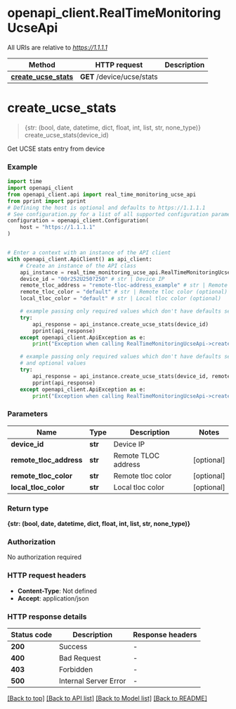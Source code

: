 # openapi_client.RealTimeMonitoringUcseApi

All URIs are relative to *https://1.1.1.1*

Method | HTTP request | Description
------------- | ------------- | -------------
[**create_ucse_stats**](RealTimeMonitoringUcseApi.md#create_ucse_stats) | **GET** /device/ucse/stats | 


# **create_ucse_stats**
> {str: (bool, date, datetime, dict, float, int, list, str, none_type)} create_ucse_stats(device_id)



Get  UCSE stats entry from device

### Example


```python
import time
import openapi_client
from openapi_client.api import real_time_monitoring_ucse_api
from pprint import pprint
# Defining the host is optional and defaults to https://1.1.1.1
# See configuration.py for a list of all supported configuration parameters.
configuration = openapi_client.Configuration(
    host = "https://1.1.1.1"
)


# Enter a context with an instance of the API client
with openapi_client.ApiClient() as api_client:
    # Create an instance of the API class
    api_instance = real_time_monitoring_ucse_api.RealTimeMonitoringUcseApi(api_client)
    device_id = "00r252U250?250" # str | Device IP
    remote_tloc_address = "remote-tloc-address_example" # str | Remote TLOC address (optional)
    remote_tloc_color = "default" # str | Remote tloc color (optional)
    local_tloc_color = "default" # str | Local tloc color (optional)

    # example passing only required values which don't have defaults set
    try:
        api_response = api_instance.create_ucse_stats(device_id)
        pprint(api_response)
    except openapi_client.ApiException as e:
        print("Exception when calling RealTimeMonitoringUcseApi->create_ucse_stats: %s\n" % e)

    # example passing only required values which don't have defaults set
    # and optional values
    try:
        api_response = api_instance.create_ucse_stats(device_id, remote_tloc_address=remote_tloc_address, remote_tloc_color=remote_tloc_color, local_tloc_color=local_tloc_color)
        pprint(api_response)
    except openapi_client.ApiException as e:
        print("Exception when calling RealTimeMonitoringUcseApi->create_ucse_stats: %s\n" % e)
```


### Parameters

Name | Type | Description  | Notes
------------- | ------------- | ------------- | -------------
 **device_id** | **str**| Device IP |
 **remote_tloc_address** | **str**| Remote TLOC address | [optional]
 **remote_tloc_color** | **str**| Remote tloc color | [optional]
 **local_tloc_color** | **str**| Local tloc color | [optional]

### Return type

**{str: (bool, date, datetime, dict, float, int, list, str, none_type)}**

### Authorization

No authorization required

### HTTP request headers

 - **Content-Type**: Not defined
 - **Accept**: application/json


### HTTP response details

| Status code | Description | Response headers |
|-------------|-------------|------------------|
**200** | Success |  -  |
**400** | Bad Request |  -  |
**403** | Forbidden |  -  |
**500** | Internal Server Error |  -  |

[[Back to top]](#) [[Back to API list]](../README.md#documentation-for-api-endpoints) [[Back to Model list]](../README.md#documentation-for-models) [[Back to README]](../README.md)

